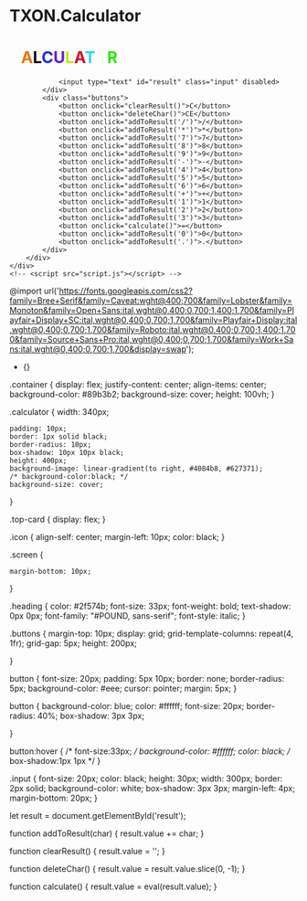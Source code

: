 # TXON.Calculator
<!DOCTYPE html>
<html>

<head>
    <title>Calculator</title>
    <script src="https://kit.fontawesome.com/c9e7cf9fc2.js" crossorigin="anonymous"></script>
    <link rel="stylesheet" href="style.css">
</head>

<body>
    <div class="container">
        <div class="calculator">
            <div class="top-card">
                <h1 class="heading"><span style="color:white">C</span><span style="color:#eb7609">A</span><span style="color:black">L</span><span style="color:#192ee6">C</span><span style="color:#671cc9">U</span><span style="color:#c1eb09">L</span><span style="color:#d60d24">A</span><span style="color:#2cd7f5">T</span><span style="color:#ffffff">O</span><span style="color:#27eb09">R</span></h1>
                <i class="fa-solid fa-calculator fa-bounce fa-2xl icon"></i>
            </div>
            <div class="screen">

                <input type="text" id="result" class="input" disabled>
            </div>
            <div class="buttons">
                <button onclick="clearResult()">C</button>
                <button onclick="deleteChar()">CE</button>
                <button onclick="addToResult('/')">/</button>
                <button onclick="addToResult('*')">*</button>
                <button onclick="addToResult('7')">7</button>
                <button onclick="addToResult('8')">8</button>
                <button onclick="addToResult('9')">9</button>
                <button onclick="addToResult('-')">-</button>
                <button onclick="addToResult('4')">4</button>
                <button onclick="addToResult('5')">5</button>
                <button onclick="addToResult('6')">6</button>
                <button onclick="addToResult('+')">+</button>
                <button onclick="addToResult('1')">1</button>
                <button onclick="addToResult('2')">2</button>
                <button onclick="addToResult('3')">3</button>
                <button onclick="calculate()">=</button>
                <button onclick="addToResult('0')">0</button>
                <button onclick="addToResult('.')">.</button>
            </div>
        </div>
    </div>
    <!-- <script src="script.js"></script> -->
</body>

</html>






@import url('https://fonts.googleapis.com/css2?family=Bree+Serif&family=Caveat:wght@400;700&family=Lobster&family=Monoton&family=Open+Sans:ital,wght@0,400;0,700;1,400;1,700&family=Playfair+Display+SC:ital,wght@0,400;0,700;1,700&family=Playfair+Display:ital,wght@0,400;0,700;1,700&family=Roboto:ital,wght@0,400;0,700;1,400;1,700&family=Source+Sans+Pro:ital,wght@0,400;0,700;1,700&family=Work+Sans:ital,wght@0,400;0,700;1,700&display=swap');

* {}

.container {
    display: flex;
    justify-content: center;
    align-items: center;
    background-color: #89b3b2;
    background-size: cover;
    height: 100vh;
}

.calculator {
    width: 340px;


    padding: 10px;
    border: 1px solid black;
    border-radius: 10px;
    box-shadow: 10px 10px black;
    height: 400px;
    background-image: linear-gradient(to right, #4084b8, #627371);
    /* background-color:black; */
    background-size: cover;
}

.top-card {
    display: flex;
}

.icon {
    align-self: center;
    margin-left: 10px;
    color: black;
}

.screen {

    margin-bottom: 10px;


}

.heading {
    color: #2f574b;
    font-size: 33px;
    font-weight: bold;
    text-shadow: 0px 0px;
    font-family: "#POUND, sans-serif";
    font-style: italic;
}

.buttons {
    margin-top: 10px;
    display: grid;
    grid-template-columns: repeat(4, 1fr);
    grid-gap: 5px;
    height: 200px;

}

button {
    font-size: 20px;
    padding: 5px 10px;
    border: none;
    border-radius: 5px;
    background-color: #eee;
    cursor: pointer;
    margin: 5px;
}

button {
    background-color: blue;
    color: #ffffff;
    font-size: 20px;
    border-radius: 40%;
    box-shadow: 3px 3px;

}

button:hover {
    /* font-size:33px; */
    background-color: #ffffff;
    color: black;
    /*     box-shadow:1px 1px
 */
}

.input {
    font-size: 20px;
    color: black;
    height: 30px;
    width: 300px;
    border: 2px solid;
    background-color: white;
    box-shadow: 3px 3px;
    margin-left: 4px;
    margin-bottom: 20px;
}



let result = document.getElementById('result');

function addToResult(char) {
    result.value += char;
}

function clearResult() {
    result.value = '';
}

function deleteChar() {
    result.value = result.value.slice(0, -1);
}

function calculate() {
    result.value = eval(result.value);
}
